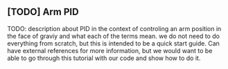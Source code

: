 ## [TODO] Arm PID

TODO: description about PID in the context of controling an arm position in the face of graviy and what each of the terms mean.  we do not need to do everything from scratch, but this is intended to be a quick start guide.  Can have external references for more information, but we would want to be able to go through this tutorial with our code and show how to do it.
